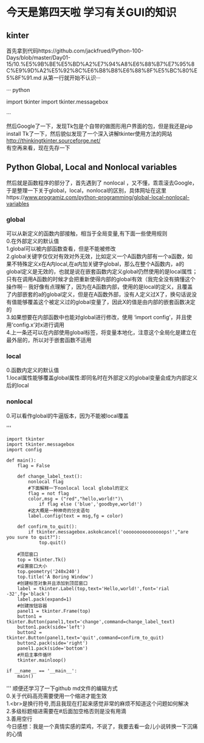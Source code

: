 
今天是第四天啦 学习有关GUI的知识
============================================
kinter
----------------------------
首先拿到代码https://github.com/jackfrued/Python-100-Days/blob/master/Day01-15/10.%E5%9B%BE%E5%BD%A2%E7%94%A8%E6%88%B7%E7%95%8C%E9%9D%A2%E5%92%8C%E6%B8%B8%E6%88%8F%E5%BC%80%E5%8F%91.md
从第一行就开始不认识···

··· python

  import tkinter
  import tkinter.messagebox

···

然后Google了一下，发现Tk包是个自带的做图形用户界面的包，但是我还是pip install Tk了一下，然后貌似发现了一个深入讲解tkinter使用方法的网站<br>
http://thinkingtkinter.sourceforge.net/<br>
有空再来看，现在先存一下


Python Global, Local and Nonlocal variables
------------------------------------------
然后就是函数程序的部分了，首先遇到了 nonlocal ，又不懂，乖乖滚去Google，于是整理一下关于global，local，nonlocal的区别，具体网址在这里https://www.programiz.com/python-programming/global-local-nonlocal-variables<br>

### global

可以从新定义的函数内部接触，相当于全局变量,有下面一些使用规则<br>
0.在外部定义的默认值<br>
1.global可以被内部函数查看，但是不能被修改<br>
2.global关键字仅仅对有效对外无效，比如定义一个A函数内部有一个a函数，如果不特殊定义x在A内local,在a内加关键字global，那么在整个A函数内，a的global定义是无效的，也就是说在嵌套函数内定义global仍然使用的是local属性；只有在调用A函数的时候才会把重新使得内部的global有效（我完全没有搞懂这个操作啊···
  我好像有点理解了，因为在A函数内部，使用的是local的定义，且覆盖了内部嵌套的a的global定义，但是在A函数外部，没有人定义过X了，换句话说没有值能够覆盖这个被定义过的global变量了，因此X的值是由内部的嵌套函数决定的<br>
3.如果想要在内部函数中也能对global进行修改，使用 ‘import config’，并且使用‘config.x’对x进行调用<br>
4.上一条还可以在内部使用global标签，将变量本地化，注意这个全局化是建立在最外层的，所以对于嵌套函数不适用<br>

### local

0.函数内定义的默认值<br>
1.local属性能够覆盖global属性:即同名时在外部定义的global变量会成为内部定义后的local<br>

### nonlocal

0.可以看作global的牛逼版本，因为不能被local覆盖<br>

  '''

    import tkinter
    import tkinter.messagebox
    import config

    def main():
        flag = False

        def change_label_text():
            nonlocal flag
            #下面解释一下nonlocal local global的定义
            flag = not flag
            color,msg = ("red","hello,world!")\
                if flag else ('blue','goodbye,world!')
            #这大概是一种神奇的分支语句
            label.config(text = msg,fg = color)

        def confirm_to_quit():
            if tkinter.messagebox.askokcancel('ooooooooooooooops!',"are you sure to quit?"):
                top.quit()

        #顶层窗口
        top = tkinter.Tk()
        #设置窗口大小
        top.geometry('240x240')
        top.title('A Boring Window')
        #创建标签对象并且添加到顶层窗口
        label = tkinter.Label(top,text='Hello,world!',font='rial -32',fg='black')
        label.pack(expand=1)
        #创建按钮容器
        panel1 = tkinter.Frame(top)
        button1 = tkinter.Button(panel1,text='change',command=change_label_text)
        button1.pack(side='left')
        button2 = tkinter.Button(panel1,text='quit',command=confirm_to_quit)
        button2.pack(side='right')
        panel1.pack(side='bottom')
        #开启主事件循环
        tkinter.mainloop()

    if __name__ == '__main__':
        main()

  '''
顺便还学习了一下github md文件的编辑方式<br>
0.关于代码高亮需要使用一个缩进才能生效<br>
1.\<br>是换行符号,而且我现在打起来感觉非常的麻烦不知道这个问题如何解决<br>
2.多级标题缩进需要在#后面加空格否则是没有用滴<br>
3.善用空行<br>
今日感想：我是一个真情实感的菜鸡，不说了，我要去看一会儿小说转换一下沉痛的心情
